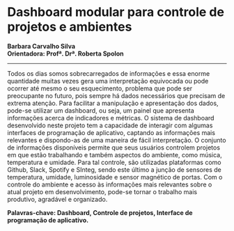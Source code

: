 # Dashboard modular para controle de projetos e ambientes
**Barbara Carvalho Silva**  
**Orientadora: Profª. Drª. Roberta Spolon**
***
Todos os dias somos sobrecarregados de informações e essa enorme quantidade muitas vezes gera uma interpretação equivocada ou pode ocorrer até mesmo o seu esquecimento, problema que pode ser preocupante no futuro, pois sempre há dados necessários que precisam de extrema atenção. Para facilitar a manipulação e apresentação dos dados, pode-se utilizar um dashboard, ou seja, um painel que apresenta informações acerca de indicadores e métricas. O sistema de dashboard desenvolvido neste projeto tem a capacidade de interagir com algumas interfaces de programação de aplicativo, captando as informações mais relevantes e dispondo-as de uma maneira de fácil interpretação. O conjunto de informações disponíveis permite que seus usuários controlem projetos em que estão trabalhando e também aspectos do ambiente, como música, temperatura e umidade. Para tal controle, são utilizadas plataformas como Github, Slack, Spotify e SInteg, sendo este último a junção de sensores de temperatura, umidade, luminosidade e sensor magnético de portas. Com o controle do ambiente e acesso às informações mais relevantes sobre o atual projeto em desenvolvimento, pode-se tornar o trabalho mais produtivo, agradável e organizado.  

**Palavras-chave: Dashboard, Controle de projetos, Interface de programação de aplicativo.**